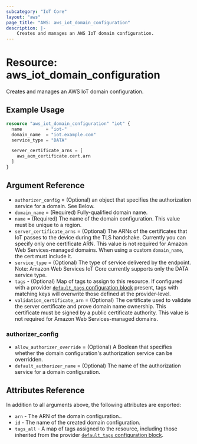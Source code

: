 ```yaml
---
subcategory: "IoT Core"
layout: "aws"
page_title: "AWS: aws_iot_domain_configuration"
description: |-
    Creates and manages an AWS IoT domain configuration.
---
```


# Resource: aws_iot_domain_configuration

Creates and manages an AWS IoT domain configuration.

## Example Usage

```terraform
resource "aws_iot_domain_configuration" "iot" {
  name         = "iot-"
  domain_name  = "iot.example.com"
  service_type = "DATA"

  server_certificate_arns = [
    aws_acm_certificate.cert.arn
  ]
}
```

## Argument Reference

* `authorizer_config` = (Optional) an object that specifies the authorization service for a domain. See Below.
* `domain_name` = (Required) Fully-qualified domain name.
* `name` = (Required) The name of the domain configuration. This value must be unique to a region.
* `server_certificate_arns` = (Optional) The ARNs of the certificates that IoT passes to the device during the TLS handshake. Currently you can specify only one certificate ARN. This value is not required for Amazon Web Services-managed domains. When using a custom `domain_name`, the cert must include it.
* `service_type` = (Optional) The type of service delivered by the endpoint. Note: Amazon Web Services IoT Core currently supports only the DATA service type.
* `tags` - (Optional) Map of tags to assign to this resource. If configured with a provider [`default_tags` configuration block](https://www.terraform.io/docs/providers/aws/index.html#default_tags-configuration-block) present, tags with matching keys will overwrite those defined at the provider-level.
* `validation_certificate_arn` = (Optional) The certificate used to validate the server certificate and prove domain name ownership. This certificate must be signed by a public certificate authority. This value is not required for Amazon Web Services-managed domains.

### authorizer_config

* `allow_authorizer_override` = (Optional) A Boolean that specifies whether the domain configuration's authorization service can be overridden.
* `default_authorizer_name` = (Optional) The name of the authorization service for a domain configuration.

## Attributes Reference

In addition to all arguments above, the following attributes are exported:

* `arn` - The ARN of the domain configuration..
* `id` - The name of the created domain configuration.
* `tags_all` - A map of tags assigned to the resource, including those inherited from the provider [`default_tags` configuration block](https://www.terraform.io/docs/providers/aws/index.html#default_tags-configuration-block).
